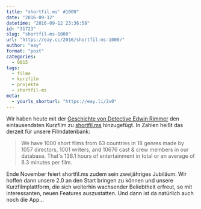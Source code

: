 ```yaml
---
title: "shortfil.ms' #1000"
date: "2016-09-12"
datetime: "2016-09-12 23:36:58"
id: "31723"
slug: "shortfil-ms-1000"
url: "https://eay.cc/2016/shortfil-ms-1000/"
author: "eay"
format: "post"
categories:
  - 0815
tags:
  - filme
  - kurzfilm
  - projekte
  - shortfil-ms
meta:
  - yourls_shorturl: "https://eay.li/2v0"
---
```


Wir haben heute mit der [Geschichte von Detective Edwin Rimmer](http://shortfil.ms/film/die-geschichte-von-detective-edwin-rimmer-2016) den eintausendsten Kurzfilm zu [shortfil.ms](http://shortfil.ms/) hinzugefügt. In Zahlen heißt das derzeit für unsere Filmdatenbank:

> We have 1000 short films from 63 countries in 18 genres made by 1057 directors, 1001 writers, and 10676 cast & crew members in our database. That's 138.1 hours of entertainment in total or an average of 8.3 minutes per film.

Ende November feiert shortfil.ms zudem sein zweijähriges Jubiläum. Wir hoffen dann unsere 2.0 an den Start bringen zu können und unsere Kurzfilmplattform, die sich weiterhin wachsender Beliebtheit erfreut, so mit interessanten, neuen Features auszustatten. Und dann ist da natürlich auch noch die App...
